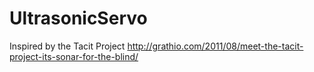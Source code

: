 UltrasonicServo
===============
Inspired by the Tacit Project
http://grathio.com/2011/08/meet-the-tacit-project-its-sonar-for-the-blind/
